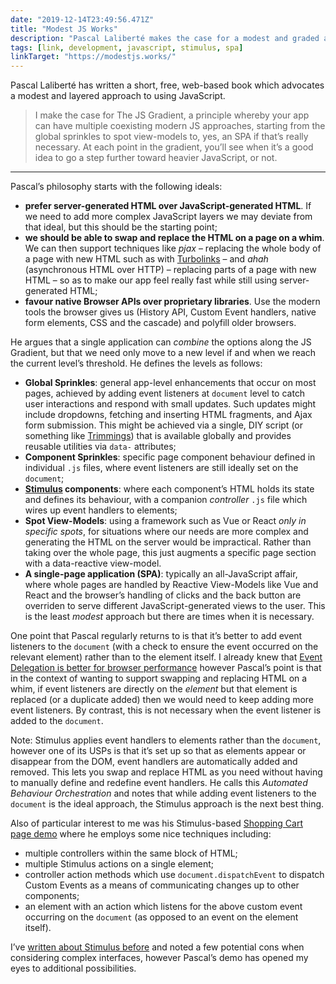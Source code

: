 ```yaml
---
date: "2019-12-14T23:49:56.471Z"
title: "Modest JS Works"
description: "Pascal Laliberté makes the case for a modest and graded approach to using JavaScript"
tags: [link, development, javascript, stimulus, spa]
linkTarget: "https://modestjs.works/"
---
```

Pascal Laliberté has written a short, free, web-based book which advocates a modest and layered approach to using JavaScript.

> I make the case for The JS Gradient, a principle whereby your app can have multiple coexisting modern JS approaches, starting from the global sprinkles to spot view-models to, yes, an SPA if that’s really necessary. At each point in the gradient, you’ll see when it’s a good idea to go a step further toward heavier JavaScript, or not.
---

Pascal’s philosophy starts with the following ideals:

- __prefer server-generated HTML over JavaScript-generated HTML__. If we need to add more complex JavaScript layers we may deviate from that ideal, but this should be the starting point;
- __we should be able to swap and replace the HTML on a page on a whim__. We can then support techniques like _pjax_ – replacing the whole body of a page with new HTML such as with [Turbolinks](https://github.com/turbolinks/turbolinks) – and _ahah_ (asynchronous HTML over HTTP) – replacing parts of a page with new HTML – so as to make our app feel really fast while still using server-generated HTML; 
- __favour native Browser APIs over proprietary libraries__. Use the modern tools the browser gives us (History API, Custom Event handlers, native form elements, CSS and the cascade) and polyfill older browsers.

He argues that a single application can _combine_ the options along the JS Gradient, but that we need only move to a new  level if and when we reach the current level’s threshold. He defines the levels as follows:

- __Global Sprinkles__: general app-level enhancements that occur on most pages, achieved by adding event listeners at `document` level to catch user interactions and respond with small updates. Such updates might include dropdowns, fetching and inserting HTML fragments, and Ajax form submission. This might be achieved via a single, DIY script (or something like [Trimmings](https://postlight.github.io/trimmings/)) that is available globally and provides reusable utilities via `data-` attributes; 
- __Component Sprinkles__: specific page component behaviour defined in individual `.js` files, where event listeners are still ideally set on the `document`; 
- __[Stimulus]([Stimulus](https://stimulusjs.org/)) components__: where each component’s HTML holds its state and defines its behaviour, with a companion _controller_ `.js` file which wires up event handlers to elements; 
- __Spot View-Models__: using a framework such as Vue or React _only in specific spots_, for situations where our needs are more complex and generating the HTML on the server would be impractical. Rather than taking over the whole page, this just augments a specific page section with a data-reactive view-model.
- __A single-page application (SPA)__: typically an all-JavaScript affair, where whole pages are handled by Reactive View-Models like Vue and React and the browser’s handling of clicks and the back button are overriden to serve different JavaScript-generated views to the user. This is the least _modest_ approach but there are times when it is necessary.

One point that Pascal regularly returns to is that it’s better to add event listeners to the `document` (with a check to ensure the event occurred on the relevant element) rather than to the element itself. I already knew that [Event Delegation is better for browser performance](https://gomakethings.com/event-delegation-and-multiple-selectors-with-vanilla-js/) however Pascal’s point is that in the context of wanting to support swapping and replacing HTML on a whim, if event listeners are directly on the _element_ but that element is replaced (or a duplicate added) then we would need to keep adding more event listeners. By contrast, this is not necessary when the event listener is added to the `document`.

Note: Stimulus applies event handlers to elements rather than the `document`, however one of its USPs is that it’s set up so that as elements appear or disappear from the DOM, event handlers are automatically added and removed. This lets you swap and replace HTML as you need without having to manually define and redefine event handlers. He calls this _Automated Behaviour Orchestration_ and notes that while adding event listeners to the `document` is the ideal approach, the Stimulus approach is the next best thing.

Also of particular interest to me was his Stimulus-based [Shopping Cart page demo](https://cart-stimulus.modestjs.works/) where he employs some nice techniques including:

- multiple controllers within the same block of HTML; 
- multiple Stimulus actions on a single element;
- controller action methods which use `document.dispatchEvent` to dispatch Custom Events as a means of communicating changes up to other components;
- an element with an action which listens for the above custom event occurring on the `document` (as opposed to an event on the element itself).

I’ve [written about Stimulus before](https://fuzzylogic.me/posts/progressively-enhanced-javascript-with-stimulus/) and noted a few potential cons when considering complex interfaces, however Pascal’s demo has opened my eyes to additional possibilities.
